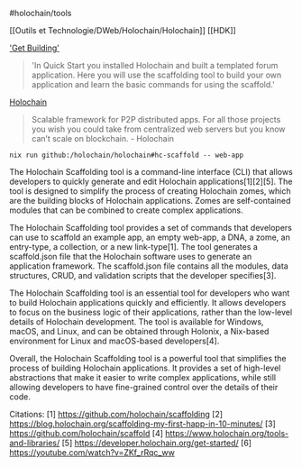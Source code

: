 #holochain/tools 

[[Outils et Technologie/DWeb/Holochain/Holochain]]
[[HDK]]

['Get Building']('https://developer.holochain.org/get-building/')
> 'In Quick Start you installed Holochain and built a templated forum application. Here you will use the scaffolding tool to build your own application and learn the basic commands for using the scaffold.'

[Holochain](https://github.com/holochain/)
> Scalable framework for P2P distributed apps. For all those projects you wish you could take from centralized web servers but you know can’t scale on blockchain. - Holochain

``` shell
nix run github:/holochain/holochain#hc-scaffold -- web-app
```

The Holochain Scaffolding tool is a command-line interface (CLI) that allows developers to quickly generate and edit Holochain applications[1][2][5]. The tool is designed to simplify the process of creating Holochain zomes, which are the building blocks of Holochain applications. Zomes are self-contained modules that can be combined to create complex applications.

The Holochain Scaffolding tool provides a set of commands that developers can use to scaffold an example app, an empty web-app, a DNA, a zome, an entry-type, a collection, or a new link-type[1]. The tool generates a scaffold.json file that the Holochain software uses to generate an application framework. The scaffold.json file contains all the modules, data structures, CRUD, and validation scripts that the developer specifies[3].

The Holochain Scaffolding tool is an essential tool for developers who want to build Holochain applications quickly and efficiently. It allows developers to focus on the business logic of their applications, rather than the low-level details of Holochain development. The tool is available for Windows, macOS, and Linux, and can be obtained through Holonix, a Nix-based environment for Linux and macOS-based developers[4].

Overall, the Holochain Scaffolding tool is a powerful tool that simplifies the process of building Holochain applications. It provides a set of high-level abstractions that make it easier to write complex applications, while still allowing developers to have fine-grained control over the details of their code.

Citations:
[1] https://github.com/holochain/scaffolding
[2] https://blog.holochain.org/scaffolding-my-first-happ-in-10-minutes/
[3] https://github.com/holochain/scaffold
[4] https://www.holochain.org/tools-and-libraries/
[5] https://developer.holochain.org/get-started/
[6] https://youtube.com/watch?v=ZKf_rRqc_ww
